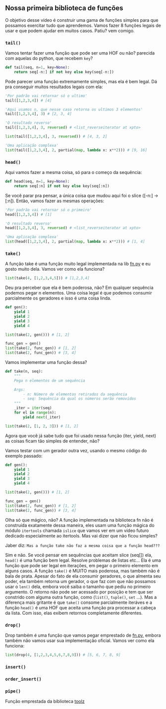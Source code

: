 ## Nossa primeira biblioteca de funções

O objetivo desse vídeo é construir uma gama de funções simples para que possamos exercitar tudo que aprendemos. Vamos fazer 8 funções legais de usar e que podem ajudar em muitos casos. Patiu? vem comigo.


### `tail()`

Vamos tentar fazer uma função que pode ser uma HOF ou não? parecida com aquelas do python, que recebem `key`?

```Python
def tail(seq, n=1, key=None):
    return seq[-n:] if not key else key(seq[-n:])
```

Pode parecer uma função extremamente simples, mas ela é bem legal. Dá pra conseguir muitos resultados legais com ela:

```Python
'Por padrão vai retornar só o ultimo'
tail([1,2,3,4]) # [4]

'Aqui usamos n, que nesse caso retorna os ultimos 3 elementos'
tail([1,2,3,4], 3) # [2, 3, 4]

'O resultado reverso'
tail([1,2,3,4], 3, reversed) # <list_reverseiterator at xpto>

list(tail([1,2,3,4], 3, reversed)) # [4, 3, 2]

'Uma aplicação complexa'
list(tail([1,2,3,4], 2, partial(map, lambda x: x**2))) # [9, 16]
```

### `head()`

Aqui vamos fazer a mesma coisa, só para o começo da sequência:

```Python
def head(seq, n=1, key=None):
    return seq[:n] if not key else key(seq[:n])
```

Se você parar pra pensar, a única coisa que mudou aqui foi o slice ([-n:] -> [:n]). Então, vamos fazer as mesmas operações:

```Python
'Por padrão vai retornar só o primeiro'
head([1,2,3,4]) # [1]

'O resultado reverso'
head([1,2,3,4], 3, reversed) # <list_reverseiterator at xpto>

'Uma aplicação complexa'
list(head([1,2,3,4], 2, partial(map, lambda x: x**2))) # [1, 4]
```

### `take()`

A função take é uma função muito legal implementada na lib [fn.py](https://github.com/kachayev/fn.py) e eu gosto muito dela. Vamos ver como ela funciona?

```Python
list(take(4, [1,2,3,4,5])) # [1,2,3,4]
```

Deu pra perceber que ela é bem poderosa, não? Em qualquer sequência podemos pegar n elementos. Uma coisa legal é que podemos consumir parcialmente os geradores e isso é uma coisa linda.

```Python
def gen():
    yield 1
    yield 2
    yield 3
    yield 4

list(take(2, gen())) # [1, 2]

func_gen = gen()
list(take(2, func_gen)) # [1, 2]
list(take(2, func_gen)) # [3, 4]
```

Vamos implementar uma função dessa?

```Python
def take(n, seq):
    """
    Pega n elementos de um sequência

    Args:
        - n: Número de elementos retirados da sequência
        - seq: Sequência da qual os números serão removidos
    """
    _iter = iter(seq)
    for el in range(n):
        yield next(_iter)

list(take(2, [1, 2, 3])) # [1, 2]
```

Agora que você já sabe tudo que foi usado nessa função (iter, yield, next) as coisas ficam tão simples de entender, não?

Vamos testar com um gerador outra vez, usando o mesmo código do exemplo passado:

```Python
def gen():
    yield 1
    yield 2
    yield 3
    yield 4

list(take(2, gen())) # [1, 2]

func_gen = gen()
list(take(2, func_gen)) # [1, 2]
list(take(2, func_gen)) # [3, 4]
```

Olha só que mágico, não? A função implementada na biblioteca fn não é construída exatamente dessa maneira, eles usam uma função mágica do módulo `itertools` chamada `islice` que vamos ver em um vídeo futuro dedicado especialmente ao itertools. Mas vai dizer que não ficou simples?

Jaber diz: `Mas a função take não faz a mesma coisa que a função head???`

Sim e não. Se você pensar em sequências que aceitam slice (seq[]) ela, `head()` é uma função bem legal. Resolve problemas de listas etc... Ela é uma função que pode ser legal em iterações, em pegar o primeiro elemento em alguns casos. A função `take()` é MUITO mais poderosa, mas também não é bala de prata. Apesar do fato de ela consumir geradores, o que almenta seu poder, ela também retorna um gerador, o que faz com que não possamos usar o `len()` dela, embora você saiba o tamanho que pediu no primeiro argumento. O retorno não pode ser acessado por posição e tem que ser constrido com alguma outra função, como (`list()`, `tuple()`, `set` ...). Mas a diferença mais gritante é que `take()` consome parcialmente iteráves e a função `head()` é uma HOF que aceita uma função pra processar a cabeça da lista. Com isso, elas exibem retornos completamente diferentes.

### `drop()`

Drop também é uma função que vamos pegar emprestado de [fn.py](https://github.com/kachayev/fn.py), embora também não vamos usar sua implementação oficial. Vamos ver como ela funciona:

```Python
list(drop(4, [1,2,3,4,5,6,7,8,9])) # [5, 6, 7, 8, 9]
```

### `insert()`

### `order_insert()`

### `pipe()`

Função emprestada da biblioteca [toolz](https://github.com/pytoolz/toolz)
